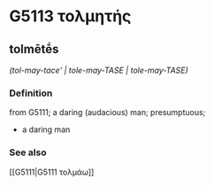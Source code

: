 # G5113 τολμητής

## tolmētḗs

_(tol-may-tace' | tole-may-TASE | tole-may-TASE)_

### Definition

from G5111; a daring (audacious) man; presumptuous; 

- a daring man

### See also

[[G5111|G5111 τολμάω]]

